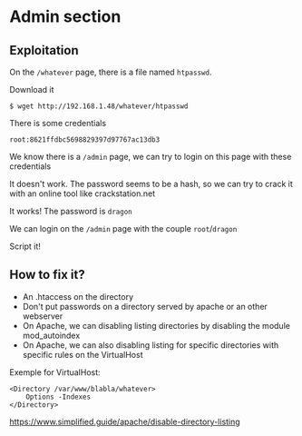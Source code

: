 # Admin section

## Exploitation

On the `/whatever` page, there is a file named `htpasswd`.

Download it

```
$ wget http://192.168.1.48/whatever/htpasswd
```

There is some credentials

```
root:8621ffdbc5698829397d97767ac13db3
```

We know there is a `/admin` page, we can try to login on this page with these credentials

It doesn't work. The password seems to be a hash, so we can try to crack it with an online tool like crackstation.net

It works! The password is `dragon`

We can login on the `/admin` page with the couple `root`/`dragon`

Script it!

## How to fix it?

- An .htaccess on the directory
- Don't put passwords on a directory served by apache or an other webserver
- On Apache, we can disabling listing directories by disabling the module mod_autoindex
- On Apache, we can also disabling listing for specific directories with specific rules on the VirtualHost

Exemple for VirtualHost:

```
<Directory /var/www/blabla/whatever>
    Options -Indexes
</Directory>
```

https://www.simplified.guide/apache/disable-directory-listing
